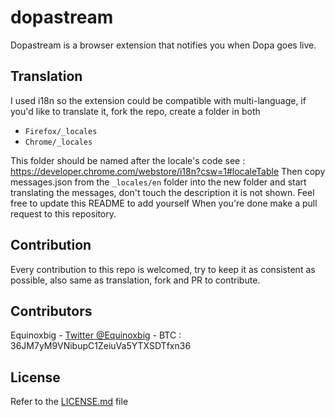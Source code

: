 # dopastream
Dopastream is a browser extension that notifies you when Dopa goes live.

## Translation
I used i18n so the extension could be compatible with multi-language,
if you'd like to translate it, fork the repo, create a folder in both

- `Firefox/_locales`
- `Chrome/_locales`

This folder should be named after the locale's code see : https://developer.chrome.com/webstore/i18n?csw=1#localeTable
Then copy messages.json from the `_locales/en` folder into the new folder and start translating the messages, don't touch the description it is not shown.
Feel free to update this README to add yourself
When you're done make a pull request to this repository.

## Contribution
Every contribution to this repo is welcomed, try to keep it as consistent as possible, also same as translation, fork and PR to contribute.

## Contributors

Equinoxbig - [Twitter @Equinoxbig](https://twitter.com/Equinoxbig) - BTC : 36JM7yM9VNibupC1ZeiuVa5YTXSDTfxn36

## License

Refer to the [LICENSE.md](https://github.com/Equinoxbig/dopastream/blob/master/LICENSE.md) file